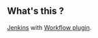 What's this ?
-------------
[Jenkins](http://jenkins-ci.org/) with [Workflow plugin](https://wiki.jenkins-ci.org/display/JENKINS/Workflow+Plugin).

